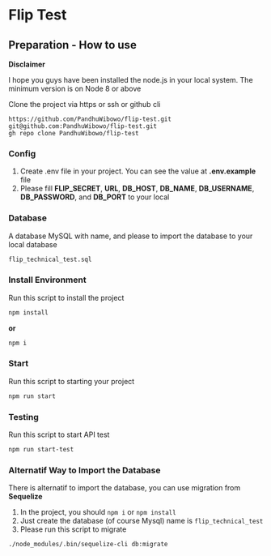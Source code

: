 # Flip Test

## Preparation - How to use

**Disclaimer**

I hope you guys have been installed the node.js in your local system. The minimum version is on Node 8 or above

Clone the project via https or ssh or github cli

```
https://github.com/PandhuWibowo/flip-test.git
git@github.com:PandhuWibowo/flip-test.git
gh repo clone PandhuWibowo/flip-test
```

### Config

1. Create .env file in your project. You can see the value at **.env.example** file
2. Please fill **FLIP_SECRET**, **URL**, **DB_HOST**, **DB_NAME**, **DB_USERNAME**, **DB_PASSWORD**, and **DB_PORT** to your local


### Database

A database MySQL with name, and please to import the database to your local database

```bash
flip_technical_test.sql
```

### Install Environment

Run this script to install the project

```bash
npm install
```
**or**

```bash
npm i
```
### Start

Run this script to starting your project

```bash
npm run start
```

### Testing

Run this script to start API test

```bash
npm run start-test
```

### Alternatif Way to Import the Database

There is alternatif to import the database, you can use migration from **Sequelize**

1. In the project, you should ```npm i``` or ```npm install```
2. Just create the database (of course Mysql) name is ```flip_technical_test```
3. Please run this script to migrate

```bash
./node_modules/.bin/sequelize-cli db:migrate
```

